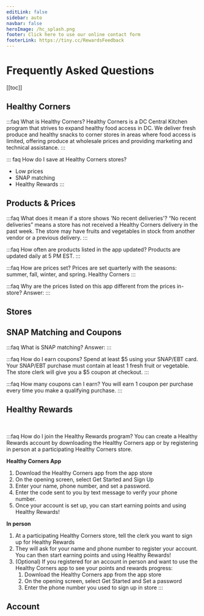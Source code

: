 ```yaml
---
editLink: false
sidebar: auto
navbar: false
heroImage: /hc_splash.png
footer: Click here to use our online contact form
footerLink: https://tiny.cc/RewardsFeedback
---
```

# Frequently Asked Questions

[[toc]]

## Healthy Corners

:::faq What is Healthy Corners?
Healthy Corners is a DC Central Kitchen program that strives to expand healthy food access in DC. We deliver fresh produce and healthy snacks to corner stores in areas where food access is limited, offering produce at wholesale prices and providing marketing and technical assistance. 
:::

::: faq How do I save at Healthy Corners stores?
- Low prices
- SNAP matching
- Healthy Rewards
:::

## Products & Prices
:::faq What does it mean if a store shows 'No recent deliveries'?
“No recent deliveries” means a store has not received a Healthy Corners delivery in the past week. The store may have fruits and vegetables in stock from another vendor or a previous delivery. 
:::

:::faq How often are products listed in the app updated?
Products are updated daily at 5 PM EST.
:::

:::faq How are prices set?
Prices are set quarterly with the seasons: summer, fall, winter, and spring. Healthy Corners 
:::

:::faq Why are the prices listed on this app different from the prices in-store?
Answer:
:::

## Stores

## SNAP Matching and Coupons

:::faq What is SNAP matching?
Answer:
:::

:::faq How do I earn coupons?
Spend at least $5 using your SNAP/EBT card. Your SNAP/EBT purchase must contain at least 1 fresh fruit or vegetable. The store clerk will give you a $5 coupon at checkout.
:::

:::faq How many coupons can I earn?
You will earn 1 coupon per purchase every time you make a qualifying purchase.
:::

## Healthy Rewards

<br/>

:::faq How do I join the Healthy Rewards program?
You can create a Healthy Rewards account by downloading the Healthy Corners app or by registering in person at a participating Healthy Corners store.

**Healthy Corners App**
1. Download the Healthy Corners app from the app store
2. On the opening screen, select Get Started and Sign Up 
3. Enter your name, phone number, and set a password. 
4. Enter the code sent to you by text message to verify your phone number.
5. Once your account is set up, you can start earning points and using Healthy Rewards!

**In person**
1. At a participating Healthy Corners store, tell the clerk you want to sign up for Healthy Rewards
2. They will ask for your name and phone number to register your account. You can then start earning points and using Healthy Rewards!
3. (Optional) If you registered for an account in person and want to use the Healthy Corners app to see your points and rewards progress:
   1. Download the Healthy Corners app from the app store
   2. On the opening screen, select Get Started and Set a password
   3. Enter the phone number you used to sign up in store 
::: 

## Account
